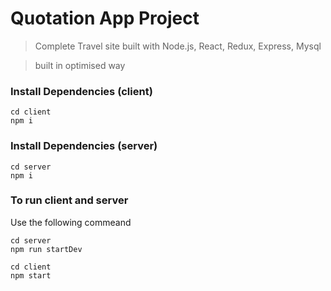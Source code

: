 # Quotation App Project

> Complete Travel site built with Node.js, React, Redux, Express, Mysql

> built in optimised way

### Install Dependencies (client)

```
cd client
npm i
```

### Install Dependencies (server)

```
cd server
npm i
```

### To run client and server 

Use the following commeand

```
cd server
npm run startDev
```
```
cd client
npm start
```